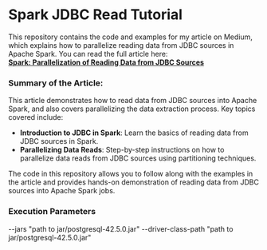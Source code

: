 # Spark JDBC Read Tutorial

This repository contains the code and examples for my article on Medium, which explains how to parallelize reading data from JDBC sources in Apache Spark. You can read the full article here:  
[**Spark: Parallelization of Reading Data from JDBC Sources**](https://medium.com/@suffyan.asad1/spark-parallelization-of-reading-data-from-jdbc-sources-e8b35e94cb82)

### Summary of the Article:

This article demonstrates how to read data from JDBC sources into Apache Spark, and also covers parallelizing the data extraction process. Key topics covered include:

- **Introduction to JDBC in Spark**: Learn the basics of reading data from JDBC sources in Spark.
- **Parallelizing Data Reads**: Step-by-step instructions on how to parallelize data reads from JDBC sources using partitioning techniques.

The code in this repository allows you to follow along with the examples in the article and provides hands-on demonstration of reading data from JDBC sources into Apache Spark jobs.

### Execution Parameters ###

--jars "path to jar/postgresql-42.5.0.jar" --driver-class-path "path to jar/postgresql-42.5.0.jar"
